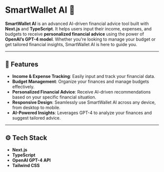 # SmartWallet AI 💸

**SmartWallet AI** is an advanced AI-driven financial advice tool built with **Next.js** and **TypeScript**. It helps users input their income, expenses, and budgets to receive **personalized financial advice** using the power of **OpenAI’s GPT-4 model**. Whether you're looking to manage your budget or get tailored financial insights, SmartWallet AI is here to guide you.


---

## 🎯 Features

- **Income & Expense Tracking**: Easily input and track your financial data.
- **Budget Management**: Organize your finances and manage budgets effectively.
- **Personalized Financial Advice**: Receive AI-driven recommendations based on your specific financial situation.
- **Responsive Design**: Seamlessly use SmartWallet AI across any device, from desktop to mobile.
- **AI-Powered Insights**: Leverages GPT-4 to analyze your finances and suggest tailored advice.

---

## ⚙️ Tech Stack

- **Next.js**
- **TypeScript**
- **OpenAI GPT-4 API**
- **Tailwind CSS**
